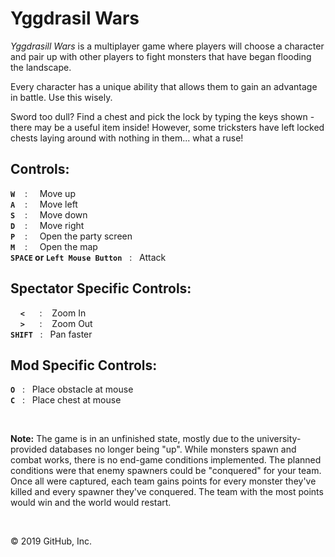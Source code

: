 # Yggdrasil Wars

*Yggdrasill Wars* is a multiplayer game where players will choose a character and pair up with other players to fight monsters that have began flooding the landscape. 

Every character has a unique ability that allows them to gain an advantage in battle. Use this wisely.

Sword too dull? Find a chest and pick the lock by typing the keys shown - there may be a useful item inside! However, some tricksters have left locked chests laying around with nothing in them... what a ruse!

## Controls:
**`W`** &nbsp;&nbsp; : &nbsp;&nbsp;&nbsp;&nbsp;Move up <br>
**`A`** &nbsp;&nbsp; : &nbsp;&nbsp;&nbsp;&nbsp;Move left <br>
**`S`** &nbsp;&nbsp; : &nbsp;&nbsp;&nbsp;&nbsp;Move down <br>
**`D`** &nbsp;&nbsp; : &nbsp;&nbsp;&nbsp;&nbsp;Move right <br>
**`P`** &nbsp;&nbsp; : &nbsp;&nbsp;&nbsp;&nbsp;Open the party screen <br>
**`M`** &nbsp;&nbsp; : &nbsp;&nbsp;&nbsp;&nbsp;Open the map <br>
**`SPACE` or `Left Mouse Button`**&nbsp;&nbsp; : &nbsp;&nbsp;Attack <br>

## Spectator Specific Controls:
&nbsp;&nbsp;&nbsp; **`<`**&nbsp;&nbsp;&nbsp;&nbsp;&nbsp; : &nbsp;&nbsp; Zoom In <br>
&nbsp;&nbsp;&nbsp; **`>`**&nbsp;&nbsp;&nbsp;&nbsp;&nbsp; : &nbsp;&nbsp; Zoom Out  <br>
**`SHIFT`**&nbsp;&nbsp; : &nbsp;&nbsp;Pan faster <br>

## Mod Specific Controls:
**`O`**&nbsp;&nbsp; : &nbsp;&nbsp;Place obstacle at mouse <br>
**`C`**&nbsp;&nbsp; : &nbsp;&nbsp;Place chest at mouse <br>


<br>

**Note:** The game is in an unfinished state, mostly due to the university-provided databases no longer being "up". While monsters spawn and combat works, there is no end-game conditions implemented. The planned conditions were that enemy spawners could be "conquered" for your team. Once all were captured, each team gains points for every monster they've killed and every spawner they've conquered. The team with the most points would win and the world would restart. 

<br>

© 2019 GitHub, Inc.
